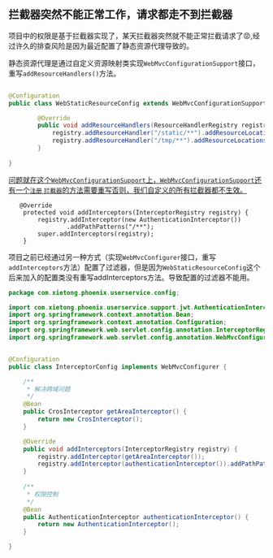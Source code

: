 ## 拦截器突然不能正常工作，请求都走不到拦截器

项目中的权限是基于拦截器实现了，某天拦截器突然就不能正常拦截请求了:rage:,经过许久的排查风险是因为最近配置了静态资源代理导致的。

静态资源代理是通过自定义资源映射类实现`WebMvcConfigurationSupport`接口，重写`addResourceHandlers()`方法。

```java

@Configuration
public class WebStaticResourceConfig extends WebMvcConfigurationSupport{

        @Override
        public void addResourceHandlers(ResourceHandlerRegistry registry) {
            registry.addResourceHandler("/static/**").addResourceLocations("classpath:/static/");
            registry.addResourceHandler("/tmp/**").addResourceLocations("file:\\D:\\resource\\");
        }
  
}
```

<u>问题就在这个`WebMvcConfigurationSupport`上，`WebMvcConfigurationSupport`还有一个`注册` `拦截器`的方法需要重写否则，我们自定义的所有拦截器都不生效。</u>

```javaa
   @Override
    protected void addInterceptors(InterceptorRegistry registry) {
        registry.addInterceptor(new AuthenticationInterceptor())
                .addPathPatterns("/**");
        super.addInterceptors(registry);
    }
```



项目之前已经通过另一种方式（实现`WebMvcConfigurer`接口，重写`addInterceptors`方法）配置了过滤器，但是因为`WebStaticResourceConfig`这个后来加入的配置类没有重写addInterceptors方法。导致配置的过滤器不能用。

```java
package com.xietong.phoenix.userservice.config;

import com.xietong.phoenix.userservice.support.jwt.AuthenticationInterceptor;
import org.springframework.context.annotation.Bean;
import org.springframework.context.annotation.Configuration;
import org.springframework.web.servlet.config.annotation.InterceptorRegistry;
import org.springframework.web.servlet.config.annotation.WebMvcConfigurer;


@Configuration
public class InterceptorConfig implements WebMvcConfigurer {

    /**
     * 解决跨域问题
     */
    @Bean
    public CrosInterceptor getAreaInterceptor() {
        return new CrosInterceptor();
    }

    @Override
    public void addInterceptors(InterceptorRegistry registry) {
        registry.addInterceptor(getAreaInterceptor());
        registry.addInterceptor(authenticationInterceptor()).addPathPatterns("/**"); 
    }
		
    /**
     * 权限控制
     */
    @Bean
    public AuthenticationInterceptor authenticationInterceptor() {
        return new AuthenticationInterceptor();
    }

}

```

